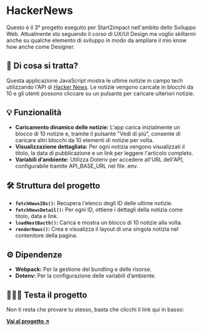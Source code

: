 <h1>HackerNews</h1>
<p>Questo è il 3° progetto eseguito per Start2impact nell'ambito dello Sviluppo Web. Attualmente sto seguendo il corso di UX/UI Design ma voglio skillarmi anche su qualche elemento di sviluppo in modo da ampliare il mio know how anche come Designer.</p>

<h2>🤔 Di cosa si tratta?</h2>
<p>Questa applicazione JavaScript mostra le ultime notizie in campo tech utilizzando l'API di <a href="https://github.com/HackerNews/API">Hacker News</a>. Le notizie vengono caricate in blocchi da 10 e gli utenti possono cliccare su un pulsante per caricare ulteriori notizie.</p>

<h2>💡 Funzionalità</h2>
<ul>
  <li><strong>Caricamento dinamico delle notizie:</strong> L'app carica inizialmente un blocco di 10 notizie e, tramite il pulsante "Vedi di più", consente di caricare altri blocchi da 10 elementi di notizie per volta.</li>
  <li><strong>Visualizzazione dettagliata:</strong> Per ogni notizia vengono visualizzati il titolo, la data di pubblicazione e un link per leggere l'articolo completo.</li>
  <li><strong>Variabili d’ambiente:</strong> Utilizza Dotenv per accedere all'URL dell'API, configurabile tramite API_BASE_URL nel file .env.</li>
</ul>

<h2>🛠️ Struttura del progetto</h2>
<ul>
  <li><strong><code>fetchNewsIDs()</code>:</strong> Recupera l'elenco degli ID delle ultime notizie.</li>
  <li><strong><code>fetchNewsDetail()</code>:</strong> Per ogni ID, ottiene i dettagli della notizia come titolo, data e link.</li>
  <li><strong><code>loadNextBacth()</code>:</strong> Carica e mostra un blocco di 10 notizie alla volta.</li>
  <li><strong><code>renderNews()</code>:</strong> Crea e visualizza il layout di una singola notizia nel contenitore della pagina.</li>
</ul>

<h2>⚙️ Dipendenze</h2>
<ul>
  <li><strong>Webpack:</strong> Per la gestione del bundling e delle risorse.</li>
  <li><strong>Dotenv:</strong> Per la configurazione delle variabili d’ambiente.</li>
</ul>

<h2>👨🏻‍💻 Testa il progetto</h2>
<p>Non ti resta che provare tu stesso, basta che clicchi il link qui in basso:</p>
<a href="https://davidecavallucci.github.io/Hacker-News/"><strong>Vai al progetto ↗️</strong></a>
